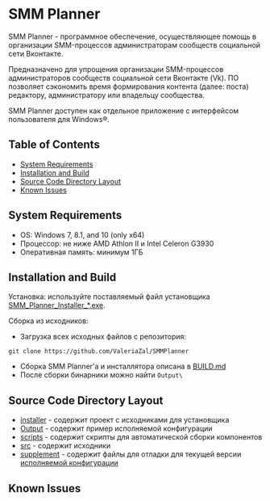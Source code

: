 # SMM Planner

SMM Planner - программное обеспечение, осуществляющее помощь в организации SMM-процессов администраторам сообществ социальной сети Вконтакте.

Предназначено для упрощения организации SMM-процессов администраторов сообществ социальной сети Вконтакте (Vk). ПО позволяет сэкономить время формирования контента (далее: поста) редактору, администратору или владельцу сообщества.

SMM Planner доступен как отдельное приложение с интерфейсом пользователя для Windows®.

## Table of Contents
* [System Requirements](#system-requirements)
* [Installation and Build](#installation-and-build)
* [Source Code Directory Layout](#source-code-directory-layout)
* [Known Issues](#known-issues)


## System Requirements

- OS: Windows 7, 8.1, and 10 (only x64)
- Процессор: не ниже AMD Athlon II и Intel Celeron G3930
- Оперативная память: минимум 1ГБ


## Installation and Build

Установка: используйте поставляемый файл установщика [SMM_Planner_Installer_*.exe](https://github.com/ValeriaZal/SMMPlanner/releases).

Сборка из исходников:
- Загрузка всех исходных файлов с репозитория:
```
git clone https://github.com/ValeriaZal/SMMPlanner
```
- Сборка SMM Planner'a и инсталлятора описана в [BUILD.md](https://github.com/ValeriaZal/SMMPlanner/blob/docs/BUILD.md)
- После сборки бинарники можно найти `Output\`


## Source Code Directory Layout
* [installer](installer) - содержит проект с исходниками для установщика
* [Output](Output) - содержит пример исполняемой конфигурации
* [scripts](scripts) - содержит скрипты для автоматической сборки компонентов
* [src](src) - содержит исходники
* [supplement](supplement) - содержит файлы для отладки для текущей версии [исполняемой конфигурации](Output)


## Known Issues
